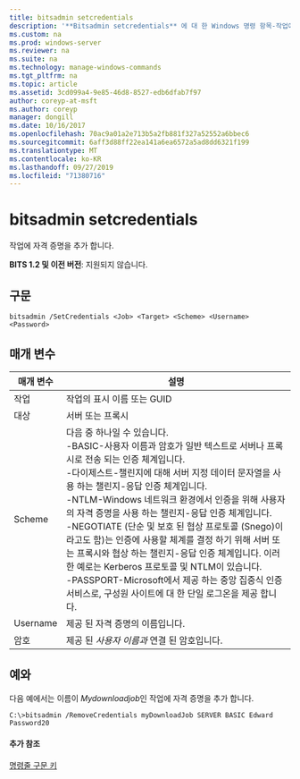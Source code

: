 ```yaml
---
title: bitsadmin setcredentials
description: '**Bitsadmin setcredentials** 에 대 한 Windows 명령 항목-작업에 자격 증명을 추가 합니다.'
ms.custom: na
ms.prod: windows-server
ms.reviewer: na
ms.suite: na
ms.technology: manage-windows-commands
ms.tgt_pltfrm: na
ms.topic: article
ms.assetid: 3cd099a4-9e85-46d8-8527-edb6dfab7f97
author: coreyp-at-msft
ms.author: coreyp
manager: dongill
ms.date: 10/16/2017
ms.openlocfilehash: 70ac9a01a2e713b5a2fb881f327a52552a6bbec6
ms.sourcegitcommit: 6aff3d88ff22ea141a6ea6572a5ad8dd6321f199
ms.translationtype: MT
ms.contentlocale: ko-KR
ms.lasthandoff: 09/27/2019
ms.locfileid: "71380716"
---
```

# <a name="bitsadmin-setcredentials"></a>bitsadmin setcredentials

작업에 자격 증명을 추가 합니다.

**BITS 1.2 및 이전 버전**: 지원되지 않습니다.

## <a name="syntax"></a>구문

```
bitsadmin /SetCredentials <Job> <Target> <Scheme> <Username> <Password>
```

## <a name="parameters"></a>매개 변수

|매개 변수|설명|
|---------|-----------|
|작업|작업의 표시 이름 또는 GUID|
|대상|서버 또는 프록시|
|Scheme|다음 중 하나일 수 있습니다.</br>-BASIC-사용자 이름과 암호가 일반 텍스트로 서버나 프록시로 전송 되는 인증 체계입니다.</br>-다이제스트-챌린지에 대해 서버 지정 데이터 문자열을 사용 하는 챌린지-응답 인증 체계입니다.</br>-NTLM-Windows 네트워크 환경에서 인증을 위해 사용자의 자격 증명을 사용 하는 챌린지-응답 인증 체계입니다.</br>-NEGOTIATE (단순 및 보호 된 협상 프로토콜 (Snego)이 라고도 함)는 인증에 사용할 체계를 결정 하기 위해 서버 또는 프록시와 협상 하는 챌린지-응답 인증 체계입니다. 이러한 예로는 Kerberos 프로토콜 및 NTLM이 있습니다.</br>-PASSPORT-Microsoft에서 제공 하는 중앙 집중식 인증 서비스로, 구성원 사이트에 대 한 단일 로그온을 제공 합니다.|
|Username|제공 된 자격 증명의 이름입니다.|
|암호|제공 된 *사용자 이름과* 연결 된 암호입니다.|

## <a name="BKMK_examples"></a>예와

다음 예에서는 이름이 *Mydownloadjob*인 작업에 자격 증명을 추가 합니다.
```
C:\>bitsadmin /RemoveCredentials myDownloadJob SERVER BASIC Edward Password20
```

#### <a name="additional-references"></a>추가 참조

[명령줄 구문 키](command-line-syntax-key.md)